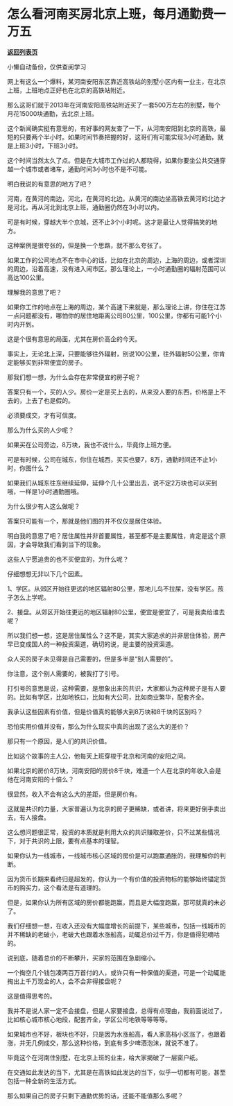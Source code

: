 # 怎么看河南买房北京上班，每月通勤费一万五

[**返回列表页**](/gzh/记忆承载3)

小懒自动备份，仅供查阅学习

网上有这么一个爆料，某河南安阳东区靠近高铁站的别墅小区内有一业主，在北京上班，上班地点正好也在北京的高铁站附近。  

  

那么这哥们就于2013年在河南安阳高铁站附近买了一套500万左右的别墅，每个月花15000块通勤，去北京上班。  

  

这个新闻确实挺有意思的，有好事的网友查了一下，从河南安阳到北京的高铁，最短的只要两个半小时。如果时间节奏把握的好，这哥们有可能实现3小时通勤，就是上班3小时，下班3小时。

  

这个时间当然太久了点。但是在大城市工作过的人都晓得，如果你要坐公共交通穿越一个城市或者堵车，通勤时间3小时也不是不可能。  

  

明白我说的有意思的地方了吧？

  

河南，在黄河的南边，河北，在黄河的北边。从黄河的南边坐高铁去黄河的北边才是河北，再从河北到北京上班，通勤圈仍然在3小时以内。

  

可是有时候，穿越大半个京城，还不止3个小时呢。这才是最让人觉得搞笑的地方。

  

这种案例是很夸张的，但是换一个思路，就不那么夸张了。  

  

如果工作的公司地点不在市中心的话，比如在北京的周边，上海的周边，或者深圳的周边，沿着高速，没有进入闹市区。那么理论上，一小时通勤圈的辐射范围可以高达100公里。

  

理解我的意思了吧？  

  

如果你工作的地点在上海的周边，某个高速下来就是，那么理论上讲，你住在江苏一点问题都没有，哪怕你的居住地距离公司80公里，100公里，你都有可能1个小时内开到。

  

这是个很有意思的局面，尤其在房价高企的今天。

  

事实上，无论北上深，只要能够往外辐射，别说100公里，往外辐射50公里，你肯定能够买到非常便宜的房子。  

  

那我们想一想，为什么会存在非常便宜的房子呢？  

  

答案只有一个，买的人少。房价一定是买上去的，从来没人要的东西，价格是上不去的，上去了也是假的。  

  

必须要成交，才有可信度。

  

那么为什么买的人少呢？

  

如果买在公司旁边，8万块，我也不说什么，毕竟你上班方便。

  

可是有时候，公司在城东，你住在城西，买买也要7，8万，通勤时间还不止1小时，你图什么？

  

如果我们从城东往东继续延伸，延伸个几十公里出去，说不定2万块也可以买到哦，一样是1小时通勤圈哦。

  

为什么很少有人这么做呢？  

  

答案只可能有一个，那就是他们图的并不仅仅是居住体验。

  

明白我的意思了吧？居住属性并非首要属性，甚至都不是主要属性，肯定是这个原因，才会导致我们看到当下的现象。  

  

这些人宁愿追贵的也不买便宜的，为什么呢？  

  

仔细想想无非以下几个因素。

  

1、学区。从郊区开始往更远的地区辐射80公里，那地儿鸟不拉屎，没有学区。孩子怎么上学呢。

  

2、接盘。从郊区开始往更远的地区辐射80公里，便宜是便宜了，可是我卖给谁去呢？

  

所以我们想一想，这是居住属性么？这不是，其实大家追求的并非居住体验，房产早已变成国人的一种投资渠道，确切的说，是主要的投资渠道。

  

众人买的房子未见得是自己需要的，但是多半是“别人需要的”。  

  

你注意，这个别人需要的，被我打了引号。  

  

打引号的意思是说，这种需要，是想象出来的共识，大家都认为这种房子是有人要的。比如有学区，比如地铁口，比如有大公司，比如商业繁华，配套齐全。  

  

我承认这些因素有价值，但是价值真的能够大到8万块和8千块的区别吗？  

  

恐怕实用价值并没有，那么为什么现实中真的出现了这么大的差价？

  

那只有一个原因，是人们的共识价值。

  

比如这个故事的主人公，他每天上班穿梭于北京和河南的安阳之间。

  

如果北京的房价8万块，河南安阳的房价8千块，难道一个人在北京的年收入会是他在河南安阳的十倍么？

  

很显然，收入不会有这么大的差距，但是房价有。  

  

这就是共识的力量，大家普遍认为北京的房子更稀缺，或者讲，将来更好倒手卖出去，有人接盘。

  

这么想问题很正常，投资的本质就是利用大众的共识赚取差价，只不过某些情况下，对于共识的上限，要有点基本的理智。  

  

如果你认为一线城市，一线城市核心区域的房价是可以跑赢通胀的，我理解你的判断。  

  

因为货币长期来看终归是超发的，你认为一个有价值的投资物标的能够始终锚定货币的购买力，这个看法是有道理的。  

  

但是，如果你认为所有区域的房价都能跑赢，而且是大幅度跑赢，那可就真的未必了。  

  

我们仔细想一想，在收入还没有大幅度增长的前提下，某些城市，包括一线城市的并不稀缺的老破小，老破大也跟着水涨船高，动辄总价过千万，你是值得犯嘀咕的。  

  

说到底，随着总价的不断攀升，买家的范围在急剧缩小。  

  

一个掏空几个钱包凑两百万首付的人，或许只有一种保值的渠道，可是一个动辄能掏出上千万现金的人，会不会非得接盘呢？

  

这是值得思考的。

  

我并不是说人家一定不会接盘，但是人家要接盘，总得有点理由，我前面说过了，比如核心城市核心地段，配套齐全，学区公司地铁等等等等。  

  

如果城市也不好，板块也不好，只是因为水涨船高，看人家高档小区涨了，也跟着涨，并无几例成交，那么这种价格，到底有多少啤酒泡沫，就说不准了。  

  

毕竟这个在河南住别墅，在北京上班的业主，给大家揭破了一层窗户纸。  

  

在交通如此发达的当下，尤其是在高铁如此发达的当下，似乎一切都有可能，甚至包括一种全新的生活方式。  

  

那么如果自己的房子只剩下通勤优势的话，还能不能值那么多呢？

